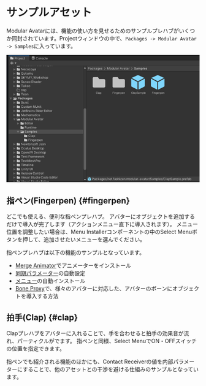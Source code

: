 ﻿---
sidebar_position: 3
sidebar_label: サンプルアセット
---

# サンプルアセット

Modular Avatarには、機能の使い方を見せるためのサンプルプレハブがいくつか同封されています。Projectウィンドウの中で、`Packages -> Modular Avatar -> Samples`に入っています。

![サンプルの場所](wheretofind.png)

## 指ペン(Fingerpen) {#fingerpen}

どこでも使える、便利な指ペンプレハブ。
アバターにオブジェクトを追加するだけで導入が完了します（アクションメニュー直下に導入されます）。
メニュー位置を調整したい場合は、Menu Installerコンポーネントの中のSelect Menuボタンを押して、追加させたいメニューを選んでください。

指ペンプレハブは以下の機能のサンプルとなっています。

* [Merge Animator](/docs/reference/merge-animator)でアニメーターをインストール
* [同期パラメーター](/docs/reference/parameters)の自動設定
* [メニュー](/docs/reference/menu-installer)の自動インストール
* [Bone Proxy](/docs/reference/bone-proxy)で、様々のアバターに対応した、アバターのボーンにオブジェクトを導入する方法

## 拍手(Clap) {#clap}

Clapプレハブをアバターに入れることで、手を合わせると拍手の効果音が流れ、パーティクルがでます。
指ペンと同様、Select MenuでON・OFFスイッチの位置を指定できます。

指ペンでも紹介される機能のほかにも、Contact Receiverの値を内部パラメーターにすることで、他のアセットとの干渉を避ける仕組みのサンプルとなっています。